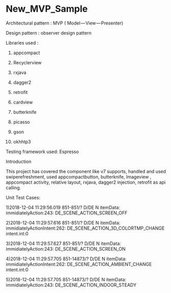# New_MVP_Sample

Architectural pattern : MVP ( Model — View — Presenter)

Design pattern :  observer design pattern

Libraries used :

1) appcompact

2) Recyclerview

3) rxjava

4) dagger2

5) retrofit

6) cardview

7) butterknife

8) picasso

9) gson

10) okhhtp3

Testing framework used: Espresso

Introduction

This project has covered the component like v7 supports, handled and used swiperefreshment, used appcompactbutton, butterknife, Imageview , appcompact activity, relative layout, rxjava, dagger2 injection, retrofit as api calling.

Unit Test Cases:

1)2018-12-04 11:29:56.019 851-851/? D/DE N itemData: immidiatelyAction:243: DE_SCENE_ACTION_SCREEN_OFF

2)2018-12-04 11:29:57.616 851-851/? D/DE N itemData: immidiatelyActionIntent:262: DE_SCENE_ACTION_3D_COLORTMP_CHANGE intent.int:0

3)2018-12-04 11:29:57.627 851-851/? D/DE N itemData: immidiatelyAction:243: DE_SCENE_ACTION_SCREEN_ON

4)2018-12-04 11:29:57.705 851-14873/? D/DE N itemData: immidiatelyActionIntent:262: DE_SCENE_ACTION_AMBIENT_CHANGE intent.int:0

5)2018-12-04 11:29:57.705 851-14873/? D/DE N itemData: immidiatelyAction:243: DE_SCENE_ACTION_INDOOR_STEADY


